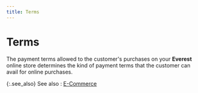 ```yaml
---
title: Terms
---
```


# Terms


The payment terms allowed to the customer's purchases on your **Everest** online store determines the kind of payment terms that the customer can avail for online purchases.


{:.see_also}
See also
: [E-Commerce]({{site.mc_baseurl}}/misc/e-commerce_content.html)
